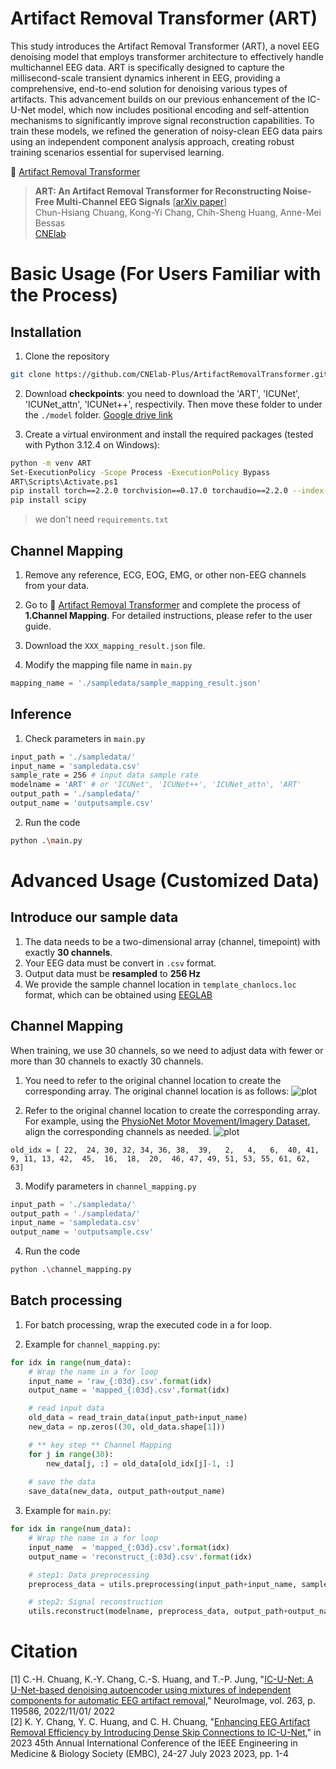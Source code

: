 # Artifact Removal Transformer (ART)
This study introduces the Artifact Removal Transformer (ART), a novel EEG denoising model that employs transformer architecture to effectively handle multichannel EEG data. ART is specifically designed to capture the millisecond-scale transient dynamics inherent in EEG, providing a comprehensive, end-to-end solution for denoising various types of artifacts. This advancement builds on our previous enhancement of the IC-U-Net model, which now includes positional encoding and self-attention mechanisms to significantly improve signal reconstruction capabilities. To train these models, we refined the generation of noisy-clean EEG data pairs using an independent component analysis approach, creating robust training scenarios essential for supervised learning.

🤗 [Artifact Removal Transformer](https://huggingface.co/spaces/CNElab/ArtifactRemovalTransformer)


> **ART: An Artifact Removal Transformer for Reconstructing Noise-Free Multi-Channel EEG Signals** [[arXiv paper](#)]<br>
> Chun-Hsiang Chuang, Kong-Yi Chang, Chih-Sheng Huang, Anne-Mei Bessas<br>
> [CNElab](https://sites.google.com/view/chchuang/)<br>

# Basic Usage (For Users Familiar with the Process)

## Installation
1. Clone the repository

```sh
git clone https://github.com/CNElab-Plus/ArtifactRemovalTransformer.git
```

2. Download **checkpoints**: you need to download the 'ART', 'ICUNet', 'ICUNet_attn', 'ICUNet++', respectivily. Then move these folder to under the `./model` folder.
[Google drive link](https://drive.google.com/drive/folders/1ahbqcyBs6pwfWHaIf_N978DZD-JmGQJg?usp=sharing)

3. Create a virtual environment and install the required packages (tested with Python 3.12.4 on Windows):

```sh
python -m venv ART
Set-ExecutionPolicy -Scope Process -ExecutionPolicy Bypass
ART\Scripts\Activate.ps1
pip install torch==2.2.0 torchvision==0.17.0 torchaudio==2.2.0 --index-url https://download.pytorch.org/whl/cpu
pip install scipy
```
> we don't need `requirements.txt`

## Channel Mapping
1. Remove any reference, ECG, EOG, EMG, or other non-EEG channels from your data.

2. Go to 🤗 [Artifact Removal Transformer](https://huggingface.co/spaces/CNElab/ArtifactRemovalTransformer) and complete the process of **1.Channel Mapping**. For detailed instructions, please refer to the user guide.

3. Download the `XXX_mapping_result.json` file.

4. Modify the mapping file name in `main.py`
```python
mapping_name = './sampledata/sample_mapping_result.json'
```

## Inference
1. Check parameters in `main.py`
```sh
input_path = './sampledata/'
input_name = 'sampledata.csv'
sample_rate = 256 # input data sample rate
modelname = 'ART' # or 'ICUNet', 'ICUNet++', 'ICUNet_attn', 'ART'
output_path = './sampledata/'
output_name = 'outputsample.csv'
```
2. Run the code
```sh
python .\main.py
```

# Advanced Usage (Customized Data)

## Introduce our sample data
1. The data needs to be a two-dimensional array (channel, timepoint) with exactly **30 channels**.
2. Your EEG data must be convert in `.csv` format.
3. Output data must be **resampled** to **256 Hz**
4. We provide the sample channel location in `template_chanlocs.loc` format, which can be obtained using [EEGLAB](https://sccn.ucsd.edu/eeglab/download.php)

## Channel Mapping
When training, we use 30 channels, so we need to adjust data with fewer or more than 30 channels to exactly 30 channels.

1. You need to refer to the original channel location to create the corresponding array. The original channel location is as follows:
![plot](./30_channel_example.png)

2. Refer to the original channel location to create the corresponding array. For example, using the [PhysioNet Motor Movement/Imagery Dataset](https://www.physionet.org/content/eegmmidb/1.0.0/), align the corresponding channels as needed. 
![plot](./64_channel_sharbrough.png)

```
old_idx = [ 22,  24, 30, 32, 34, 36, 38,  39,   2,   4,   6,  40, 41,  9, 11, 13, 42,  45,  16,  18,  20,  46, 47, 49, 51, 53, 55, 61, 62, 63]
```
3. Modify parameters in `channel_mapping.py`
```python
input_path = './sampledata/'
output_path = './sampledata/'
input_name = 'sampledata.csv'
output_name = 'outputsample.csv'
```

4. Run the code
```sh
python .\channel_mapping.py
```

## Batch processing
1. For batch processing, wrap the executed code in a for loop.

2. Example for `channel_mapping.py`:
```python
for idx in range(num_data):
    # Wrap the name in a for loop
    input_name = 'raw_{:03d}.csv'.format(idx)
    output_name = 'mapped_{:03d}.csv'.format(idx)

    # read input data
    old_data = read_train_data(input_path+input_name)
    new_data = np.zeros((30, old_data.shape[1]))

	# ** key step ** Channel Mapping
    for j in range(30):
        new_data[j, :] = old_data[old_idx[j]-1, :]
    
	# save the data
    save_data(new_data, output_path+output_name)
```

3. Example for `main.py`:
```python
for idx in range(num_data):
    # Wrap the name in a for loop
    input_name  = 'mapped_{:03d}.csv'.format(idx)
    output_name = 'reconstruct_{:03d}.csv'.format(idx)

    # step1: Data preprocessing
    preprocess_data = utils.preprocessing(input_path+input_name, sample_rate)

    # step2: Signal reconstruction
    utils.reconstruct(modelname, preprocess_data, output_path+output_name)
```

# Citation
[1] C.-H. Chuang, K.-Y. Chang, C.-S. Huang, and T.-P. Jung, "[IC-U-Net: A U-Net-based denoising autoencoder using mixtures of independent components for automatic EEG artifact removal](https://www.sciencedirect.com/science/article/pii/S1053811922007017)," NeuroImage, vol. 263, p. 119586, 2022/11/01/ 2022 <br>
[2]  K. Y. Chang, Y. C. Huang, and C. H. Chuang, "[Enhancing EEG Artifact Removal Efficiency by Introducing Dense Skip Connections to IC-U-Net](https://ieeexplore.ieee.org/document/10340520)," in 2023 45th Annual International Conference of the IEEE Engineering in Medicine & Biology Society (EMBC), 24-27 July 2023 2023, pp. 1-4